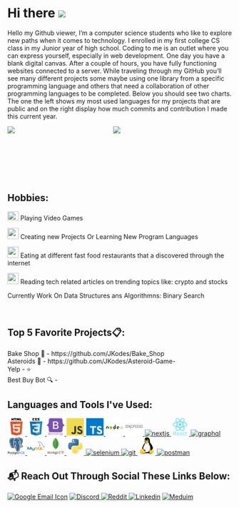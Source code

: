 
<h1> Hi there <img src = "https://user-images.githubusercontent.com/1303154/88677602-1635ba80-d120-11ea-84d8-d263ba5fc3c0.gif" height="28px"></h1>
<p>Hello my Github viewer, I’m a computer science students who like to explore new paths when it comes to technology. I enrolled in my first college CS class in my Junior year of high school. Coding to me is an outlet where you can express yourself, especially in web development. One day you have a blank digital canvas. After a couple of hours, you have fully functioning websites connected to a server. While traveling through my GitHub you’ll see many different projects some maybe using one library from a specific programming language and others that need a collaboration of other programming languages to be completed. Below you should see two charts. The one the left shows my most used languages for my projects that are public and on the right display how much commits and contribution I made this current year.</p>

<img align=left width="47%" src="https://github-readme-stats.vercel.app/api/top-langs/?username=JKodes&layout=compact"/> 
<img align=left width="47%" src="https://github-readme-stats.vercel.app/api?username=JKodes&count_private=true"/>

<br>
<br>
<br>
<br>
<br>
<br>
<br>
<h2>Hobbies:</h2>
<p> <img src="https://user-images.githubusercontent.com/80609091/190884975-b70f5490-88e2-4dee-b569-5a9a67c45193.png" width="25" height="20"> Playing Video Games<p>
<p><img src="https://user-images.githubusercontent.com/80609091/190933142-e34166a9-0248-4840-b1d6-1d40cf4e5859.png" width="25" height="25"> Creating new Projects Or Learning New Program Languages</p>
<p><img src="https://user-images.githubusercontent.com/80609091/190933273-1b0587cc-fffd-463a-91e8-064942fd892c.png" width="25" height="25"> Eating at different fast food restaurants that a discovered through the internet</p>
<p><img src="https://user-images.githubusercontent.com/80609091/190933746-4c476532-d374-4e5a-8164-ceca06d14e03.png"  width="25" height="25"> Reading tech related articles on trending topics like: crypto and stocks </p>
<p>Currently Work On Data Structures ans Algorithmns: Binary Search</p>
<br>

<h2>Top 5 Favorite Projects📋:</h2>
Bake Shop 🎂 - https://github.com/JKodes/Bake_Shop
<br>
Asteroids 🚀 - https://github.com/JKodes/Asteroid-Game-
<br>
Yelp - ⭐
<br>
Best Buy Bot 🔍 -

<br>
<h2>Languages and Tools I've Used:</h2>
<p> <a href="https://www.w3.org/html/" target="_blank" rel="noreferrer"> <img src="https://raw.githubusercontent.com/devicons/devicon/master/icons/html5/html5-original-wordmark.svg" alt="html5" width="40" height="40"/> </a>
<a href="https://www.w3schools.com/css/" target="_blank" rel="noreferrer"> <img src="https://raw.githubusercontent.com/devicons/devicon/master/icons/css3/css3-original-wordmark.svg" alt="css3" width="40" height="40"/> </a>
<a href="https://getbootstrap.com" target="_blank" rel="noreferrer"> <img src="https://raw.githubusercontent.com/devicons/devicon/master/icons/bootstrap/bootstrap-plain-wordmark.svg" alt="bootstrap" width="40" height="40"/> </a>
<a href="https://developer.mozilla.org/en-US/docs/Web/JavaScript" target="_blank" rel="noreferrer"> <img src="https://raw.githubusercontent.com/devicons/devicon/master/icons/javascript/javascript-original.svg" alt="javascript" width="40" height="40"/> </a>
<a href="https://www.typescriptlang.org/" target="_blank" rel="noreferrer"> <img src="https://raw.githubusercontent.com/devicons/devicon/master/icons/typescript/typescript-original.svg" alt="typescript" width="40" height="40"/> </a>
<a href="https://nodejs.org" target="_blank" rel="noreferrer"> <img src="https://raw.githubusercontent.com/devicons/devicon/master/icons/nodejs/nodejs-original-wordmark.svg" alt="nodejs" width="40" height="40"/> </a>
<a href="https://expressjs.com" target="_blank" rel="noreferrer"> <img src="https://raw.githubusercontent.com/devicons/devicon/master/icons/express/express-original-wordmark.svg" alt="express" width="40" height="40"/> </a> 
<a href="https://nextjs.org/" target="_blank" rel="noreferrer"> <img src="https://cdn.worldvectorlogo.com/logos/nextjs-2.svg" alt="nextjs" width="40" height="40"/> </a>
<a href="https://reactjs.org/" target="_blank" rel="noreferrer"> <img src="https://raw.githubusercontent.com/devicons/devicon/master/icons/react/react-original-wordmark.svg" alt="react" width="40" height="40"/> </a>
<a href="https://graphql.org" target="_blank" rel="noreferrer"> <img src="https://www.vectorlogo.zone/logos/graphql/graphql-icon.svg" alt="graphql" width="40" height="40"/> </a>
<a href="https://www.postgresql.org" target="_blank" rel="noreferrer"> <img src="https://raw.githubusercontent.com/devicons/devicon/master/icons/postgresql/postgresql-original-wordmark.svg" alt="postgresql" width="40" height="40"/> </a>
<a href="https://www.mysql.com/" target="_blank" rel="noreferrer"> <img src="https://raw.githubusercontent.com/devicons/devicon/master/icons/mysql/mysql-original-wordmark.svg" alt="mysql" width="40" height="40"/> </a>
<a href="https://www.mongodb.com/" target="_blank" rel="noreferrer"> <img src="https://raw.githubusercontent.com/devicons/devicon/master/icons/mongodb/mongodb-original-wordmark.svg" alt="mongodb" width="40" height="40"/> </a>
<a href="https://www.python.org" target="_blank" rel="noreferrer"> <img src="https://raw.githubusercontent.com/devicons/devicon/master/icons/python/python-original.svg" alt="python" width="40" height="40"/> </a>
<a href="https://www.selenium.dev" target="_blank" rel="noreferrer"> <img src="https://raw.githubusercontent.com/detain/svg-logos/780f25886640cef088af994181646db2f6b1a3f8/svg/selenium-logo.svg" alt="selenium" width="40" height="40"/> </a>
<a href="https://git-scm.com/" target="_blank" rel="noreferrer"> <img src="https://www.vectorlogo.zone/logos/git-scm/git-scm-icon.svg" alt="git" width="40" height="40"/> </a>
<a href="https://www.linux.org/" target="_blank" rel="noreferrer"> <img src="https://raw.githubusercontent.com/devicons/devicon/master/icons/linux/linux-original.svg" alt="linux" width="40" height="40"/> </a> 
<a href="https://postman.com" target="_blank" rel="noreferrer"> <img src="https://www.vectorlogo.zone/logos/getpostman/getpostman-icon.svg" alt="postman" width="40" height="40"/> </a> </p>




## 📬 Reach Out Through Social These Links Below:
<p>
<a href=""><img src ="https://user-images.githubusercontent.com/80609091/190032776-5adb25e8-e7b0-4ce1-b1f0-bf8c56b5dc78.png" alt="Google Email Icon" width="45" height="45"></a>
<a href =""><img src="https://user-images.githubusercontent.com/80609091/190033067-2fe396f5-9bca-40b9-ba3b-4ba70ae38199.png" alt="Discord" width="50" height="50"> </a>
<a href ="https://www.reddit.com/user/TechMunch27W8"><img src="https://user-images.githubusercontent.com/80609091/190033323-59c26448-f9e4-4299-8c9d-0e93109da4ae.png" alt="Reddit" width="50" height="50"> </a>
<a href ="https://www.linkedin.com/in/jawni-stanford-210624177"><img src="https://user-images.githubusercontent.com/80609091/190035642-b7a3d0a2-b39e-41c7-8ece-c7e07d477bca.png" alt="Linkedin"width="50" height="50"></a>
<a href =""><img src="https://user-images.githubusercontent.com/80609091/190036820-e0074b62-6834-4795-89b9-56e19908dae6.png" alt="Meduim"width="50" height="50"></a>
</p>



